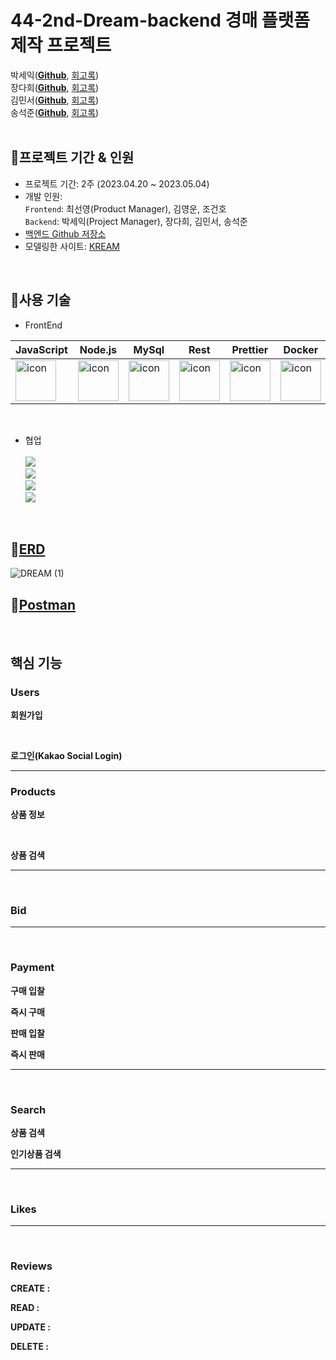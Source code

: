 # 44-2nd-Dream-backend 경매 플랫폼 제작 프로젝트

박세익([**Github**](https://github.com/), [회고록](https://walwaldev.tistory.com/))<br>
장다희([**Github**](https://github.com/walwald), [회고록](https://walwaldev.tistory.com/))<br>
김민서([**Github**](https://github.com/), [회고록](https://walwaldev.tistory.com/))<br>
송석준([**Github**](https://github.com/), [회고록](https://walwaldev.tistory.com/))<br>
<br>

## 📍프로젝트 기간 & 인원
* 프로젝트 기간: 2주 (2023.04.20 ~ 2023.05.04)   
* 개발 인원:  
  `Frontend`: 최선영(Product Manager), 김영운, 조건호 <br>
  `Backend`: 박세익(Project Manager), 장다희, 김민서, 송석준 <br>
* [백엔드 Github 저장소](https://github.com/wecode-bootcamp-korea/44-2nd-Dream-backend)
* 모델링한 사이트: [KREAM](https://kream.co.kr/)
<br>

## 📍사용 기술

* FrontEnd   

 |JavaScript|Node.js|MySql|Rest|Prettier|Docker|AWS|
|---|---|---|---|---|---|---|
|<div style="display: flex; align-items: flex-start;"><img src="https://techstack-generator.vercel.app/js-icon.svg" alt="icon" width="65" height="65" /></div>| <div style="display: flex; align-items: flex-start;"><img src="https://techstack-generator.vercel.app/nginx-icon.svg" alt="icon" width="65" height="65" /></div>| <div style="display: flex; align-items: flex-start;"><img src="https://techstack-generator.vercel.app/mysql-icon.svg" alt="icon" width="65" height="65" /></div>|<div style="display: flex; align-items: flex-start;"><img src="https://techstack-generator.vercel.app/restapi-icon.svg" alt="icon" width="65" height="65" /></div>|<div style="display: flex; align-items: flex-start;"><img src="https://techstack-generator.vercel.app/prettier-icon.svg" alt="icon" width="65" height="65" /></div>|<div style="display: flex; align-items: flex-start;"><img src="https://techstack-generator.vercel.app/docker-icon.svg" alt="icon" width="65" height="65" /></div>|<div style="display: flex; align-items: flex-start;"><img src="https://techstack-generator.vercel.app/aws-icon.svg" alt="icon" width="65" height="65" /></div>|
<br>

* 협업 <br><br>
<img src="https://img.shields.io/badge/github-181717?style=for-the-badge&logo=github&logoColor=white"> <br>
<img src="https://img.shields.io/badge/trello-0055cc?style=for-the-badge&logo=trello&logoColor=yellow"> <br>
<img src="https://img.shields.io/badge/slack-4A154B?style=for-the-badge&logo=Slack&logoColor=wihte"> <br>
<img src="https://img.shields.io/badge/notion-000000?style=for-the-badge&logo=notion&logoColor=white"> <br>
<br>

 ## 📍[ERD](https://dbdiagram.io/d/64426bdf6b31947051f9b394)
![DREAM (1)](https://user-images.githubusercontent.com/120387100/236399537-f89176d5-fa75-4acc-bda2-b7ef61e5319c.png)

 ## 📍[Postman](https://documenter.getpostman.com/view/26858291/2s93eWzskR)

 <br>
 
 ## 핵심 기능
 
 ### Users
 **회원가입**

<br> 

 **로그인(Kakao Social Login)**
 
***
 
 ### Products

 **상품 정보** 

<br>

**상품 검색**

***

<br>
 
 ### Bid
 
 ***
 
 <br>
 
 ### Payment
 
 **구매 입찰**
 
 **즉시 구매**
 
 **판매 입찰**
 
 **즉시 판매**
 
 ***
 
 <br>
 
 ### Search
 
 **상품 검색**
 
 **인기상품 검색**
 
 ***
 
 <br>
 
 ### Likes
 
 ***
 
 <br>
 
 ### Reviews
 
 **CREATE :**
 
 **READ :**
 
 **UPDATE :**
 
 **DELETE :**
 
